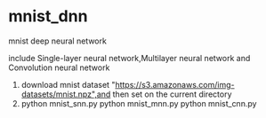 # mnist_dnn
mnist deep neural network

include Single-layer neural network,Multilayer neural network and Convolution neural network

1.  download mnist dataset "https://s3.amazonaws.com/img-datasets/mnist.npz",and then set on the current directory
2.  python mnist_snn.py
    python mnist_mnn.py
    python mnist_cnn.py

